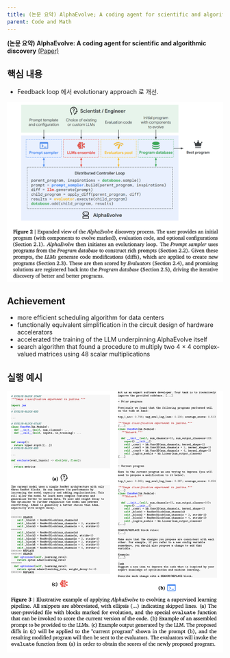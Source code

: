 ```yaml
---
title: (논문 요약) AlphaEvolve; A coding agent for scientific and algorithmic discovery
parent: Code and Math
---
```


**(논문 요약) AlphaEvolve: A coding agent for scientific and algorithmic discovery** [(Paper)](https://storage.googleapis.com/deepmind-media/DeepMind.com/Blog/alphaevolve-a-gemini-powered-coding-agent-for-designing-advanced-algorithms/AlphaEvolve.pdf)

## 핵심 내용
- Feedback loop 에서 evolutionary approach 로 개선.

<img src="/data/papers/alphaevolve/concept.png" width="800" />

## Achievement
- more efficient scheduling algorithm for data centers
- functionally equivalent simplification in the circuit design of hardware accelerators
- accelerated the training of the LLM underpinning AlphaEvolve itself
- search algorithm that found a procedure to multiply two 4 × 4 complex-valued matrices using 48 scalar multiplications

## 실행 예시

<img src="/data/papers/alphaevolve/example.png" width="800" />


